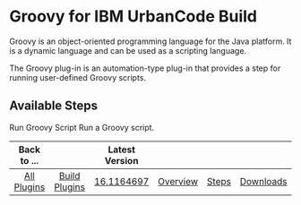 
Groovy for IBM UrbanCode Build
==============================

Groovy is an object-oriented programming language for the Java platform. It is a dynamic language and can be used as a scripting language.

The Groovy plug-in is an automation-type plug-in that provides a step for running user-defined Groovy scripts.


Available Steps
---------------

Run Groovy Script Run a Groovy script.



|Back to ...||Latest Version||||
| :---: | :---: | :---: | :---: | :---: | :---: |
|[All Plugins](../../index.md)|[Build Plugins](../README.md)|[16.1164697](https://raw.githubusercontent.com/UrbanCode/IBM-UCB-PLUGINS/main/files/Groovy/Groovy-16.1164697.zip)|[Overview](overview.md)|[Steps](steps.md)|[Downloads](downloads.md)|
